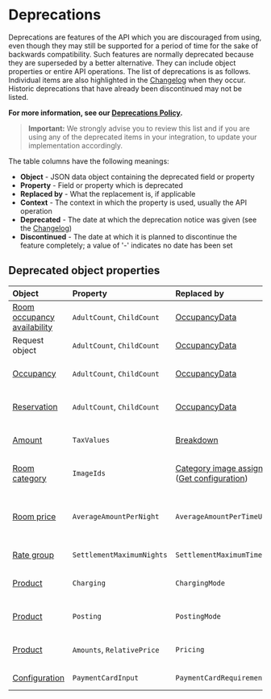 # Deprecations

Deprecations are features of the API which you are discouraged from using, even though they may still be supported for a period of time for the sake of backwards compatibility. Such features are normally deprecated because they are superseded by a better alternative. They can include object properties or entire API operations. The list of deprecations is as follows. Individual items are also highlighted in the [Changelog](../../changelog/README.md) when they occur. Historic deprecations that have already been discontinued may not be listed.

**For more information, see our [Deprecations Policy](https://mews-systems.gitbook.io/open-api/staying-up-to-date/deprecations-policy).**

> **Important:** We strongly advise you to review this list and if you are using any of the deprecated items in your integration, to update your implementation accordingly.

The table columns have the following meanings:

* __Object__ \- JSON data object containing the deprecated field or property
* __Property__ \- Field or property which is deprecated
* __Replaced by__ \- What the replacement is, if applicable
* __Context__ \- The context in which the property is used, usually the API operation
* __Deprecated__ \- The date at which the deprecation notice was given (see the [Changelog](../../changelog/README.md))
* __Discontinued__ \- The date at which it is planned to discontinue the feature completely; a value of '-' indicates no date has been set

## Deprecated object properties

| Object | Property | Replaced by | Context | Deprecated | Discontinued |
| :-- | :-- | :-- | :-- | :-- | :-- |
| [Room occupancy availability](../operations/hotels.md#room-occupancy-availability) | `AdultCount`, `ChildCount` | [OccupancyData](../operations/hotels.md#room-occupancy-availability) | [Get availability](../operations/hotels.md#get-availability) | 18 Mar 2024 | - |
| Request object | `AdultCount`, `ChildCount` | [OccupancyData](../operations/hotels.md#get-availability) | [Get availability](../operations/hotels.md#get-availability) | 18 Mar 2024 | - |
| [Occupancy](../operations/reservations.md#occupancy) | `AdultCount`, `ChildCount` | [OccupancyData](../operations/reservations.md#occupancy) | [Get reservations pricing](../operations/reservations.md#get-reservations-pricing) | 18 Mar 2024 | - |
| [Reservation](../operations/reservations.md#reservation) | `AdultCount`, `ChildCount` | [OccupancyData](../operations/reservations.md#reservation) | [Get reservation price](../operations/reservations.md#get-reservation-price) | 18 Mar 2024 | - |
| [Amount](../operations/reservations.md#amount) | `TaxValues` | [Breakdown](../operations/reservations.md#amount) | [Get reservation price](../operations/reservations.md#get-reservation-price) | 19 Oct 2022 | - |
| [Room category](../operations/hotels.md#room-category) | `ImageIds` | [Category image assignment](../operations/configuration.md#category-image-assignment) \([Get configuration](../operations/configuration.md#get-configuration)\) | [Get configuration](../operations/configuration.md#get-configuration), [Get hotels](../operations/hotels.md#get-hotels) | 21 Oct 2021 | - |
| [Room price](../operations/hotels.md#room-price) | `AverageAmountPerNight` | `AverageAmountPerTimeUnit` | [Get availability](../operations/hotels.md#get-availability), [Get reservations pricing](../operations/reservations.md#get-reservations-pricing) | 21 Jul 2021 | - |
| [Rate group](../operations/hotels.md#rate-group) | `SettlementMaximumNights` | `SettlementMaximumTimeUnits` | [Get availability](../operations/hotels.md#get-availability) | 21 Jul 2021 | - |
| [Product](../operations/hotels.md#product) | `Charging` | `ChargingMode` | [Get hotels](../operations/hotels.md#get-hotels), [Get configuration](../operations/configuration.md#get-configuration) | 21 Jul 2021 | - |
| [Product](../operations/hotels.md#product) | `Posting` | `PostingMode` | [Get hotels](../operations/hotels.md#get-hotels), [Get configuration](../operations/configuration.md#get-configuration) | 21 Jul 2021 | - |
| [Product](../operations/hotels.md#product) | `Amounts`, `RelativePrice` | `Pricing` | [Get hotels](../operations/hotels.md#get-hotels), [Get configuration](../operations/configuration.md#get-configuration) | 01 Jul 2021 | - |
| [Configuration](../operations/configuration.md#configuration-1) | `PaymentCardInput` | `PaymentCardRequirement` | [Get configuration](../operations/configuration.md#get-configuration) | 18 Apr 2021 | - |
